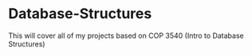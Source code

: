 # Database-Structures
This will cover all of my projects based on COP 3540 (Intro to Database Structures)

